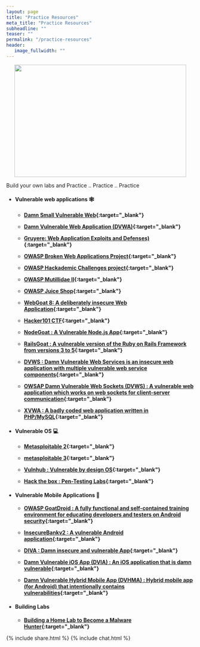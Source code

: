 ```yaml
---
layout: page
title: "Practice Resources"
meta_title: "Practice Resources"
subheadline: ""
teaser: ""
permalink: "/practice-resources"
header:
   image_fullwidth: ""
---
```


<p align="center">
  <img width="460" height="300" src="https://media.giphy.com/media/26BRzQS5HXcEWM7du/giphy.gif">
</p>

Build your own labs and Practice .. Practice .. Practice


* #### Vulnerable web applications :spider_web:

	* **[Damn Small Vulnerable Web](https://github.com/stamparm/DSVW){:target="_blank"}**

	* **[Damn Vulnerable Web Application (DVWA)](http://www.dvwa.co.uk/){:target="_blank"}**

	* **[Gruyere: Web Application Exploits and Defenses)](https://google-gruyere.appspot.com/){:target="_blank"}**

	* **[OWASP Broken Web Applications Project](https://github.com/chuckfw/owaspbwa/){:target="_blank"}**

	* **[OWASP Hackademic Challenges project](https://github.com/Hackademic/hackademic/){:target="_blank"}**

	* **[OWASP Mutillidae II](https://sourceforge.net/projects/mutillidae/files/){:target="_blank"}**

	* **[OWASP Juice Shop](https://github.com/bkimminich/juice-shop){:target="_blank"}**

	* **[WebGoat 8: A deliberately insecure Web Application](https://github.com/WebGoat/WebGoat){:target="_blank"}**

	* **[Hacker101 CTF](https://ctf.hacker101.com/){:target="_blank"}**
	
	* **[NodeGoat : A Vulnerable Node.js App](https://github.com/OWASP/NodeGoat){:target="_blank"}**	
	
	* **[RailsGoat : A vulnerable version of the Ruby on Rails Framework from versions 3 to 5](https://github.com/OWASP/railsgoat){:target="_blank"}**	
	
	* **[DVWS : Damn Vulnerable Web Services is an insecure web application with multiple vulnerable web service components](https://github.com/snoopysecurity/dvws){:target="_blank"}**

	* **[OWSAP Damn Vulnerable Web Sockets (DVWS) : A vulnerable web application which works on web sockets for client-server communication](https://github.com/interference-security/DVWS){:target="_blank"}**	

	* **[XVWA : A badly coded web application written in PHP/MySQL](https://github.com/s4n7h0/xvwa){:target="_blank"}**	
	
* #### Vulnerable OS :computer:

	* **[Metasploitable 2](https://sourceforge.net/projects/metasploitable/files/Metasploitable2/){:target="_blank"}**

	* **[metasploitable 3](https://github.com/rapid7/metasploitable3/blob/master/README.md){:target="_blank"}**

	* **[Vulnhub : Vulnerable by design OS](https://www.vulnhub.com/){:target="_blank"}**

	* **[Hack the box : Pen-Testing Labs](https://www.hackthebox.eu/){:target="_blank"}**

* #### Vulnerable Mobile Applications :iphone:

	* **[OWASP GoatDroid : A fully functional and self-contained training environment for educating developers and testers on Android security](https://github.com/nvisium-jack-mannino/OWASP-GoatDroid-Project){:target="_blank"}**

	* **[InsecureBankv2 : A vulnerable Android application](https://github.com/dineshshetty/Android-InsecureBankv2){:target="_blank"}**
	
	* **[DIVA : Damn insecure and vulnerable App](https://payatu.com/damn-insecure-and-vulnerable-app/){:target="_blank"}**
	
	* **[Damn Vulnerable iOS App (DVIA) : An iOS application that is damn vulnerable](https://github.com/prateek147/DVIA-v2){:target="_blank"}**
	
	* **[Damn Vulnerable Hybrid Mobile App (DVHMA) : Hybrid mobile app (for Android) that intentionally contains vulnerabilities](https://github.com/logicalhacking/DVHMA){:target="_blank"}**

* #### Building Labs

	* **[Building a Home Lab to Become a Malware Hunter](https://www.alienvault.com/blogs/security-essentials/building-a-home-lab-to-become-a-malware-hunter-a-beginners-guide){:target="_blank"}**
	
	
	
	
{% include share.html %}
{% include chat.html %}
	
	
	
	
	
	
	
	
	
	
	
	